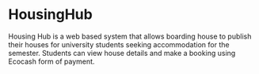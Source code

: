# HousingHub
Housing Hub is a web based system that allows boarding house to publish their houses for university students seeking accommodation for the semester. Students can view house details and make a booking using Ecocash form of payment. 
